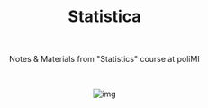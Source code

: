 <div align="center">

# Statistica

<br>

Notes & Materials from "Statistics" course at poliMI

<br>

![img](https://user-images.githubusercontent.com/55017307/132266071-660ba9ee-e244-4f61-baa6-faf2a98b619e.jpg)

</div>
